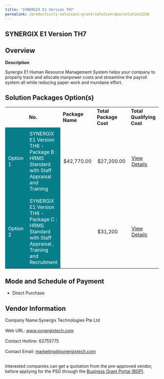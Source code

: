 ```yaml
---
title: 'SYNERGIX E1 Version TH7'
permalink: /productivity-solutions-grant/solutionrepo/solution2258
---
```


## SYNERGIX E1 Version TH7

## Overview

**Description**

Synergix E1 Human Resource Management System helps your company to properly track and allocate manpower costs and streamline the payroll system all while reducing paper work and mundane effort.

## Solution Packages Option(s)

<table>
<th>
<td><b>No.</b></td>
<td><b>Package Name</b></td>
<td><b>Total Package Cost</b></td>
<td><b>Total Qualifying Cost</b></td>
<td><b>Solution Details</b></td>
</th>
<tr>
<td style='padding: 10px; background-color: #037E8A; color: #FFFFFF;'>Option 1</td>
<td style='padding: 10px; background-color: #037E8A; color: #FFFFFF;'>SYNERGIX E1 Version TH6 - Package B : HRMS Standard with Staff Appraisal and Training</td>
<td style='padding: 10px;'>$42,770.00</td>
<td style='padding: 10px;'>$27,200.00</td>
<td style='padding: 10px;'><a href='https://www.gobusiness.gov.sg/images/psg/SynergixTechnologies20200119_Annex_3_20200625151643.pdf' target='_blank'>View Details</a></td>
</tr>
<tr>
<td style='padding: 10px; background-color: #037E8A; color: #FFFFFF;'>Option 2</td>
<td style='padding: 10px; background-color: #037E8A; color: #FFFFFF;'>SYNERGIX E1 Version TH6 - Package C : HRMS Standard with Staff Appraisal , Training and Recruitment</td>
<td style='padding: 10px;'></td>
<td style='padding: 10px;'>$31,200</td>
<td style='padding: 10px;'><a href='https://www.gobusiness.gov.sg/images/psg/Synergix_Technologies_20200119_Annex_3_20200625151643_Part_3.pdf' target='_blank'>View Details</a></td>
</tr>
</table>

## Mode and Schedule of Payment

 - Direct Purchase

## Vendor Information

 Company Name:Synergix Technologies Pte Ltd <br><br>Web URL: www.synergixtech.com <br><br>Contact Hotline: 62755775 <br><br>Contact Email: marketing@synergixtech.com <br><br>

Interested companies can get a quotation from the pre-approved vendor, before applying for the PSG through the <a href='https://www.businessgrants.gov.sg/' target='_blank' rel='noopener'>Business Grant Portal (BGP)</a>.

<script src="/jquery/resize-tables.js"></script>
